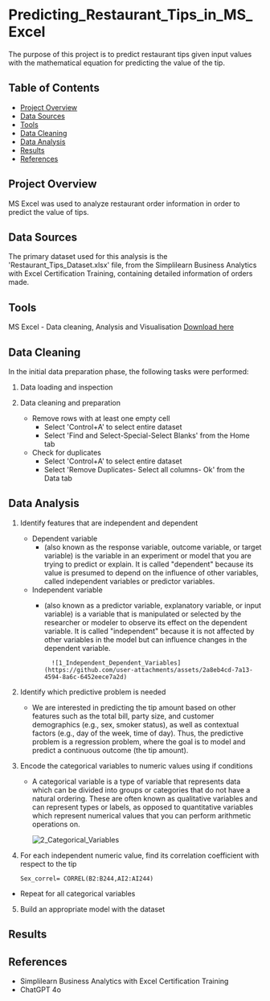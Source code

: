 # Predicting_Restaurant_Tips_in_MS_Excel
The purpose of this project is to predict restaurant tips given input values with the mathematical equation for predicting the value of the tip.

## Table of Contents
- [Project Overview](#project-overview)
- [Data Sources](#data-sources)
- [Tools](#tools)
- [Data Cleaning](#data-cleaning)
- [Data Analysis](#data-analysis)
- [Results](#results)
- [References](#references)

## Project Overview
MS Excel was used to analyze restaurant order information in order to predict the value of tips. 

## Data Sources
The primary dataset used for this analysis is the 'Restaurant_Tips_Dataset.xlsx' file, from the Simplilearn Business Analytics with Excel Certification Training, containing detailed information of orders made.

## Tools
MS Excel - Data cleaning, Analysis and Visualisation [Download here](https://www.microsoft.com/en-au/microsoft-365/excel)

## Data Cleaning
In the initial data preparation phase, the following tasks were performed:

1. Data loading and inspection

2. Data cleaning and preparation
   - Remove rows with at least one empty cell
     - Select 'Control+A' to select entire dataset
     - Select 'Find and Select-Special-Select Blanks' from the Home tab
   - Check for duplicates
     - Select 'Control+A' to select entire dataset
     - Select 'Remove Duplicates- Select all columns- Ok' from the Data tab

## Data Analysis
1. Identify features that are independent and dependent
   - Dependent variable
     - (also known as the response variable, outcome variable, or target variable) is the variable in an experiment or model that you are trying to predict or explain. It is called "dependent" because its value is presumed to depend         on the influence of other variables, called independent variables or predictor variables.
   - Independent variable
     - (also known as a predictor variable, explanatory variable, or input variable) is a variable that is manipulated or selected by the researcher or modeler to observe its effect on the dependent variable. It is called
       "independent" because it is not affected by other variables in the model but can influence changes in the dependent variable.

             ![1_Independent_Dependent_Variables](https://github.com/user-attachments/assets/2a8eb4cd-7a13-4594-8a6c-6452eece7a2d)

2. Identify which predictive problem is needed
   - We are interested in predicting the tip amount based on other features such as the total bill, party size, and customer demographics (e.g., sex, smoker status), as well as contextual factors (e.g., day of the week, time of day).
     Thus, the predictive problem is a regression problem, where the goal is to model and predict a continuous outcome (the tip amount).

3. Encode the categorical variables to numeric values using if conditions
   - A categorical variable is a type of variable that represents data which can be divided into groups or categories that do not have a natural ordering. These are often known as qualitative variables and can represent types or
     labels, as opposed to quantitative variables which represent numerical values that you can perform arithmetic operations on.

     ![2_Categorical_Variables](https://github.com/user-attachments/assets/8b037542-a2c2-4721-bab3-990dec89ec65)

4. For each independent numeric value, find its correlation coefficient with respect to the tip

   ```MS Excel
   Sex_correl= CORREL(B2:B244,AI2:AI244)
   ```
  - Repeat for all categorical variables

5. Build an appropriate model with the dataset

  

## Results



## References
- Simplilearn Business Analytics with Excel Certification Training
- ChatGPT 4o



